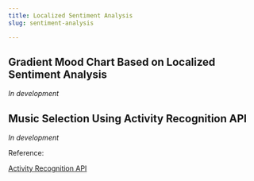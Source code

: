 ```yaml
---
title: Localized Sentiment Analysis
slug: sentiment-analysis

---
```

## Gradient Mood Chart Based on Localized Sentiment Analysis

_In development_

## Music Selection Using Activity Recognition API

_In development_

Reference:

[Activity Recognition API](https://developers.google.com/location-context/activity-recognition)